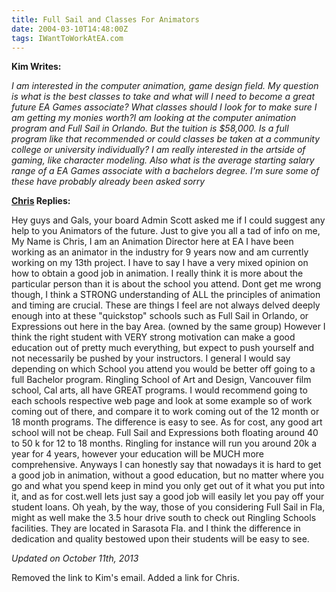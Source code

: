 ```yaml
---
title: Full Sail and Classes For Animators
date: 2004-03-10T14:48:00Z
tags: IWantToWorkAtEA.com
---
```

**Kim Writes:** 

*I am interested in the computer animation, game design field. My question is what is the best classes to take and what will I need to become a great future EA Games associate? What classes should I look for to make sure I am getting my monies worth?I am looking at the computer animation program and Full Sail in Orlando. But the tuition is $58,000. Is a full program like that recommended or could classes be taken at a community college or university individually? I am really interested in the artside of gaming, like character modeling. Also what is the average starting salary range of a EA Games associate with a bachelors degree. I'm sure some of these have probably already been asked sorry*

**[Chris][1] Replies:** 

Hey guys and Gals, your board Admin Scott asked me if I could suggest any help to you Animators of the future. Just to give you all a tad of info on me, My Name is Chris, I am an Animation Director here at EA I have been working as an animator in the industry for 9 years now and am currently working on my 13th project. I have to say I have a very mixed opinion on how to obtain a good job in animation. I really think it is more about the particular person than it is about the school you attend. Dont get me wrong though, I think a STRONG understanding of ALL the principles of animation and timing are crucial. These are things I feel are not always delved deeply enough into at these "quickstop" schools such as Full Sail in Orlando, or Expressions out here in the bay Area. (owned by the same group) However I think the right student with VERY strong motivation can make a good education out of pretty much everything, but expect to push yourself and not necessarily be pushed by your instructors. I general I would say depending on which School you attend you would be better off going to a full Bachelor program. Ringling School of Art and Design, Vancouver film school, Cal arts, all have GREAT programs. I would recommend going to each schools respective web page and look at some example so of work coming out of there, and compare it to work coming out of the 12 month or 18 month programs. The difference is easy to see. As for cost, any good art school will not be cheap. Full Sail and Expressions both floating around 40 to 50 k for 12 to 18 months. Ringling for instance will run you around 20k a year for 4 years, however your education will be MUCH more comprehensive. Anyways I can honestly say that nowadays it is hard to get a good job in animation, without a good education, but no matter where you go and what you spend keep in mind you only get out of it what you put into it, and as for cost.well lets just say a good job will easily let you pay off your student loans. Oh yeah, by the way, those of you considering Full Sail in Fla, might as well make the 3.5 hour drive south to check out Ringling Schools facilities. They are located in Sarasota Fla. and I think the difference in dedication and quality bestowed upon their students will be easy to see.

*Updated on October 11th, 2013*

Removed the link to Kim's email. Added a link for Chris.

 [1]: http://www.mobygames.com/developer/sheet/view/developerId,43181/
